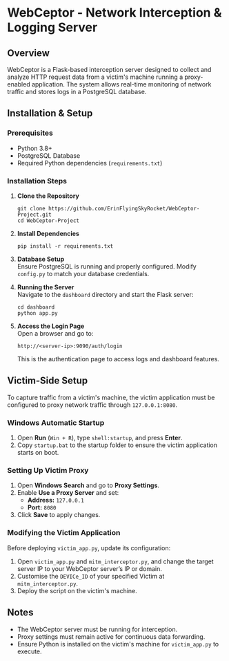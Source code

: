 # WebCeptor - Network Interception & Logging Server

## Overview
WebCeptor is a Flask-based interception server designed to collect and analyze HTTP request data from a victim's machine running a proxy-enabled application. The system allows real-time monitoring of network traffic and stores logs in a PostgreSQL database.

## Installation & Setup

### Prerequisites
- Python 3.8+
- PostgreSQL Database
- Required Python dependencies (`requirements.txt`)

### Installation Steps
1. **Clone the Repository**  
   ```
   git clone https://github.com/ErinFlyingSkyRocket/WebCeptor-Project.git
   cd WebCeptor-Project
   ```

2. **Install Dependencies**  
   ```
   pip install -r requirements.txt
   ```

3. **Database Setup**  
   Ensure PostgreSQL is running and properly configured. Modify `config.py` to match your database credentials.

4. **Running the Server**  
   Navigate to the `dashboard` directory and start the Flask server:
   ```
   cd dashboard
   python app.py
   ```

5. **Access the Login Page**  
   Open a browser and go to:
   ```
   http://<server-ip>:9090/auth/login
   ```
   This is the authentication page to access logs and dashboard features.

## Victim-Side Setup

To capture traffic from a victim's machine, the victim application must be configured to proxy network traffic through `127.0.0.1:8080`.

### **Windows Automatic Startup**
1. Open **Run** (`Win + R`), type `shell:startup`, and press **Enter**.
2. Copy `startup.bat` to the startup folder to ensure the victim application starts on boot.

### **Setting Up Victim Proxy**
1. Open **Windows Search** and go to **Proxy Settings**.
2. Enable **Use a Proxy Server** and set:
   - **Address:** `127.0.0.1`
   - **Port:** `8080`
3. Click **Save** to apply changes.

### **Modifying the Victim Application**
Before deploying `victim_app.py`, update its configuration:
1. Open `victim_app.py` and `mitm_interceptor.py`, and change the target server IP to your WebCeptor server’s IP or domain.
2. Customise the `DEVICe_ID` of your specified Victim at `mitm_interceptor.py`.
3. Deploy the script on the victim's machine.

## Notes
- The WebCeptor server must be running for interception.
- Proxy settings must remain active for continuous data forwarding.
- Ensure Python is installed on the victim's machine for `victim_app.py` to execute.

